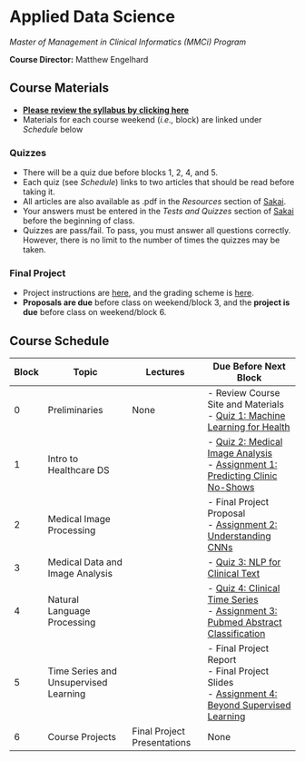 # Applied Data Science
*Master of Management in Clinical Informatics (MMCi) Program*

**Course Director:** Matthew Engelhard

## Course Materials

- **[Please review the syllabus by clicking here](https://github.com/mengelhard/mmci_applied_ds/blob/master/syllabus.md)**
- Materials for each course weekend (*i.e.,* block) are linked under *Schedule* below

### Quizzes
- There will be a quiz due before blocks 1, 2, 4, and 5.
- Each quiz (see *Schedule*) links to two articles that should be read before taking it.
- All articles are also available as .pdf in the *Resources* section of [Sakai](https://sakai.duke.edu).
- Your answers must be entered in the *Tests and Quizzes* section of [Sakai](https://sakai.duke.edu) before the beginning of class.
- Quizzes are pass/fail. To pass, you must answer all questions correctly. However, there is no limit to the number of times the quizzes may be taken.

### Final Project
- Project instructions are [here](https://github.com/mengelhard/mmci_applied_ds/blob/master/final_project.md), and the grading scheme is [here](https://github.com/mengelhard/mmci_applied_ds/blob/master/final_project_grading.md).
- **Proposals are due** before class on weekend/block 3, and the **project is due** before class on weekend/block 6.

## Course Schedule

Block | Topic | Lectures | Due Before Next Block
--- | --- | --- | ---
0 | Preliminaries | None | - Review Course Site and Materials<br>- [Quiz 1: Machine Learning for Health](https://github.com/mengelhard/mmci_applied_ds/blob/master/quizzes/block1.md)
1 | Intro to Healthcare DS | | - [Quiz 2: Medical Image Analysis](https://github.com/mengelhard/mmci_applied_ds/blob/master/quizzes/block2.md)<br>- [Assignment 1: Predicting Clinic No-Shows](https://github.com/mengelhard/mmci_applied_ds/blob/master/notebooks/block1_noshows_noncoding.ipynb)
2 | Medical Image Processing | | - Final Project Proposal<br>- [Assignment 2: Understanding CNNs](https://github.com/mengelhard/mmci_applied_ds/blob/master/notebooks/block2_mnist_cnn.ipynb)
3 | Medical Data and Image Analysis | | - [Quiz 3: NLP for Clinical Text](https://github.com/mengelhard/mmci_applied_ds/blob/master/quizzes/block3.md)
4 | Natural Language Processing | | - [Quiz 4: Clinical Time Series](https://github.com/mengelhard/mmci_applied_ds/blob/master/quizzes/block4.md)<br>- [Assignment 3: Pubmed Abstract Classification](https://github.com/mengelhard/mmci_applied_ds/blob/master/notebooks/block3_abstract_classification.ipynb)
5 | Time Series and Unsupervised Learning | | - Final Project Report<br>- Final Project Slides<br>- [Assignment 4: Beyond Supervised Learning](https://github.com/mengelhard/mmci_applied_ds/blob/master/notebooks/block4_beyond_supervised_learning.ipynb)
6 | Course Projects | Final Project Presentations | None
